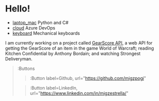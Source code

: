 # Hello!
* [laptop_mac](:Icon) Python and C#
* [cloud](:Icon) Azure DevOps
* [keyboard](:Icon) Mechanical keyboards  

I am currently working on a project called [GearScore API](https://wotlkgs.com), a web API for getting the GearScore of an item in the game World of Warcraft; reading Kitchen Confidential by Anthony Bordain; and watching Strongest Deliveryman.

> :Buttons
> > :Button label=Github, url="https://github.com/migzpogi"
>
> > :Button label=LinkedIn, url="https://www.linkedin.com/in/migzestrella/"


